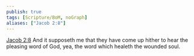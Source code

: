```yaml
---
publish: true
tags: [Scripture/BoM, noGraph]
aliases: ["Jacob 2:8"]
---
```

[Jacob 2:8](https://churchofjesuschrist.org/study/scriptures/bofm/jacob/2?lang=eng&id=p8#p8) And it supposeth me that they have come up hither to hear the pleasing word of God, yea, the word which healeth the wounded soul.
